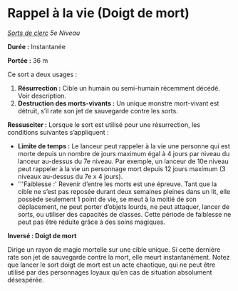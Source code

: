 # Rappel à la vie (Doigt de mort)


*[Sorts de clerc](../Sorts_de_clerc.md) 5e Niveau*

**Durée :** Instantanée

**Portée :** 36 m

Ce sort a deux usages :

1.  **Résurrection :** Cible un humain ou semi-humain récemment décédé.
    Voir description.
2.  **Destruction des morts-vivants :** Un unique monstre mort-vivant
    est détruit, s’il rate son jet de sauvegarde contre les sorts.

**Ressusciter :** Lorsque le sort est utilisé pour une résurrection, les
conditions suivantes s’appliquent :

  - **Limite de temps :** Le lanceur peut rappeler à la vie une personne
    qui est morte depuis un nombre de jours maximum égal à 4 jours par
    niveau du lanceur au-dessus du 7e niveau. Par exemple, un lanceur de
    10e niveau peut rappeler à la vie un personnage mort depuis 12 jours
    maximum (3 niveaux au-dessus du 7e x 4 jours).
  - '''Faiblesse :' Revenir d’entre les morts est une épreuve. Tant que
    la cible ne s’est pas reposée durant deux semaines pleines dans un
    lit, elle possède seulement 1 point de vie, se meut à la moitié de
    son déplacement, ne peut porter d’objets lourds, ne peut attaquer,
    lancer de sorts, ou utiliser des capacités de classes. Cette période
    de faiblesse ne peut pas être réduite grâce à des soins magiques.

**Inversé : Doigt de mort**

Dirige un rayon de magie mortelle sur une cible unique. Si cette
dernière rate son jet de sauvegarde contre la mort, elle meurt
instantanément. Notez que lancer le sort doigt de mort est un acte
chaotique, qui ne peut être utilisé par des personnages loyaux qu’en cas
de situation absolument désespérée.